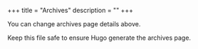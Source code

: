 +++
title = "Archives"
description = ""
+++

You can change archives page details above.

Keep this file safe to ensure Hugo generate the archives page.
